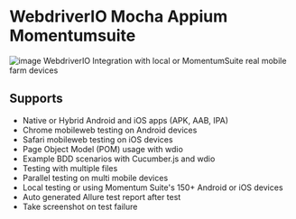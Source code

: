 # WebdriverIO Mocha Appium Momentumsuite
![image](https://user-images.githubusercontent.com/105457661/171344591-02737e7e-f1db-4192-8c3b-e202f4eb5fab.png)
WebdriverIO Integration with local or MomentumSuite real mobile farm devices

## Supports
  * Native or Hybrid Android and iOS apps (APK, AAB, IPA)
  * Chrome mobileweb testing on Android devices
  * Safari mobileweb testing on iOS devices
  * Page Object Model (POM) usage with wdio
  * Example BDD scenarios with Cucumber.js and wdio
  * Testing with multiple files
  * Parallel testing on multi mobile devices
  * Local testing or using Momentum Suite's 150+ Android or iOS devices
  * Auto generated Allure test report after test
  * Take screenshot on test failure
